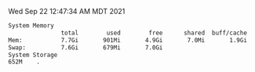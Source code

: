 Wed Sep 22 12:47:34 AM MDT 2021
```bash
System Memory
               total        used        free      shared  buff/cache   available
Mem:           7.7Gi       901Mi       4.9Gi       7.0Mi       1.9Gi       6.4Gi
Swap:          7.6Gi       679Mi       7.0Gi
System Storage
652M	.
```
```bash

